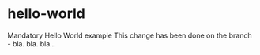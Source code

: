 # hello-world
Mandatory Hello World example
This change has been done on the branch - bla. bla. bla...
